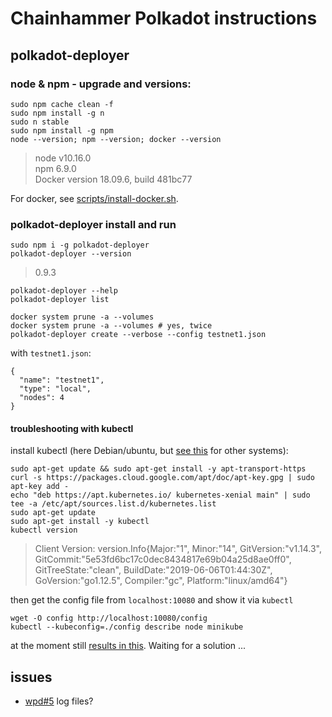 # Chainhammer Polkadot instructions

## polkadot-deployer
### node & npm - upgrade and versions:
```
sudo npm cache clean -f
sudo npm install -g n
sudo n stable
sudo npm install -g npm
node --version; npm --version; docker --version
```
> node v10.16.0  
> npm 6.9.0  
> Docker version 18.09.6, build 481bc77  

For docker, see [scripts/install-docker.sh](../scripts/install-docker.sh).

### polkadot-deployer install and run
```
sudo npm i -g polkadot-deployer
polkadot-deployer --version
```
> 0.9.3  

```
polkadot-deployer --help
polkadot-deployer list

docker system prune -a --volumes
docker system prune -a --volumes # yes, twice
polkadot-deployer create --verbose --config testnet1.json
```
with `testnet1.json`:
```
{
  "name": "testnet1",
  "type": "local",
  "nodes": 4
}
```

#### troubleshooting with kubectl
install kubectl (here Debian/ubuntu, but [see this](https://kubernetes.io/docs/tasks/tools/install-kubectl/) for other systems):
```
sudo apt-get update && sudo apt-get install -y apt-transport-https
curl -s https://packages.cloud.google.com/apt/doc/apt-key.gpg | sudo apt-key add -
echo "deb https://apt.kubernetes.io/ kubernetes-xenial main" | sudo tee -a /etc/apt/sources.list.d/kubernetes.list
sudo apt-get update
sudo apt-get install -y kubectl
kubectl version
```
> Client Version: version.Info{Major:"1", Minor:"14", GitVersion:"v1.14.3", GitCommit:"5e53fd6bc17c0dec8434817e69b04a25d8ae0ff0", GitTreeState:"clean", BuildDate:"2019-06-06T01:44:30Z", GoVersion:"go1.12.5", Compiler:"gc", Platform:"linux/amd64"}

then get the config file from `localhost:10080` and show it via `kubectl`
```
wget -O config http://localhost:10080/config
kubectl --kubeconfig=./config describe node minikube
```
at the moment still [results in this](https://github.com/w3f/polkadot-deployer/issues/5#issuecomment-499876296). Waiting for a solution ...


## issues
* [wpd#5](https://github.com/w3f/polkadot-deployer/issues/5) log files?

